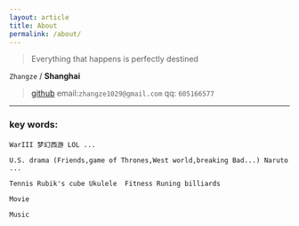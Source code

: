 ```yaml
---
layout: article
title: About
permalink: /about/
---
```


> Everything that happens is perfectly destined



`Zhangze` / **Shanghai**
>[github]()
email:`zhangze1029@gmail.com`
qq: `605166577`

----------


### key words:
```
WarIII 梦幻西游 LOL ...

U.S. drama (Friends,game of Thrones,West world,breaking Bad...) Naruto ...

Tennis Rubik's cube Ukulele  Fitness Runing billiards

Movie

Music

```

